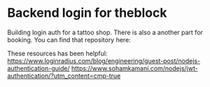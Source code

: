 # Backend login for theblock
Building login auth for a tattoo shop. There is also a another part for booking. You can find that repository here:

These resources has been helpful:
https://www.loginradius.com/blog/engineering/guest-post/nodejs-authentication-guide/
https://www.sohamkamani.com/nodejs/jwt-authentication/?utm_content=cmp-true